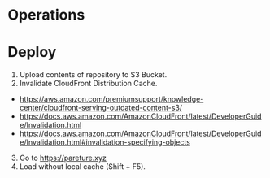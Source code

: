 # Operations


# Deploy
1. Upload contents of repository to S3 Bucket.
2. Invalidate CloudFront Distribution Cache.
* https://aws.amazon.com/premiumsupport/knowledge-center/cloudfront-serving-outdated-content-s3/
* https://docs.aws.amazon.com/AmazonCloudFront/latest/DeveloperGuide/Invalidation.html
* https://docs.aws.amazon.com/AmazonCloudFront/latest/DeveloperGuide/Invalidation.html#invalidation-specifying-objects
3. Go to https://pareture.xyz
4. Load without local cache (Shift + F5).
